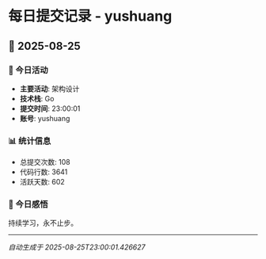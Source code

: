# 每日提交记录 - yushuang

## 📅 2025-08-25

### 🎯 今日活动
- **主要活动**: 架构设计
- **技术栈**: Go
- **提交时间**: 23:00:01
- **账号**: yushuang

### 📊 统计信息
- 总提交次数: 108
- 代码行数: 3641
- 活跃天数: 602

### 💭 今日感悟
持续学习，永不止步。

---
*自动生成于 2025-08-25T23:00:01.426627*

